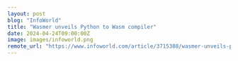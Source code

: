```yaml
---
layout: post
blog: "InfoWorld"
title: "Wasmer unveils Python to Wasm compiler"
date: 2024-04-24T09:00:00Z
image: images/infoworld.png
remote_url: "https://www.infoworld.com/article/3715388/wasmer-unveils-python-to-wasm-compiler.html#tk.rss_applicationdevelopment"
---
```

